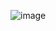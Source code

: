 ![image](https://user-images.githubusercontent.com/13258029/27063926-6717fa90-4fa9-11e7-8757-55fcf82687bc.PNG)
